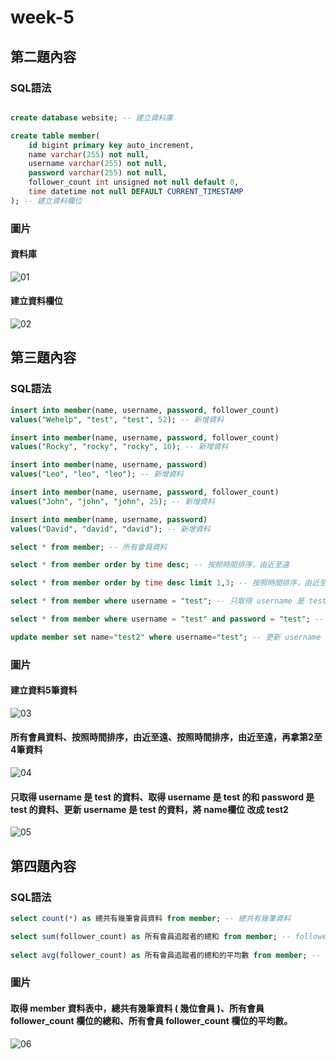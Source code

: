 # week-5
## 第二題內容
### SQL語法
```sql

create database website; -- 建立資料庫

create table member(
	id bigint primary key auto_increment,
	name varchar(255) not null,
	username varchar(255) not null,
	password varchar(255) not null,
	follower_count int unsigned not null default 0,
	time datetime not null DEFAULT CURRENT_TIMESTAMP
); -- 建立資料欄位

```
### 圖片
#### 資料庫
![01](https://user-images.githubusercontent.com/84265782/196320055-9fa55971-1a00-4151-8120-13bd64ca5cb0.png)
#### 建立資料欄位
![02](https://user-images.githubusercontent.com/84265782/196320104-6533d864-1619-4aa0-9f60-0b271be94970.png)

## 第三題內容
### SQL語法
```sql
insert into member(name, username, password, follower_count) 
values("Wehelp", "test", "test", 52); -- 新增資料

insert into member(name, username, password, follower_count) 
values("Rocky", "rocky", "rocky", 10); -- 新增資料

insert into member(name, username, password) 
values("Leo", "leo", "leo"); -- 新增資料

insert into member(name, username, password, follower_count) 
values("John", "john", "john", 25); -- 新增資料

insert into member(name, username, password) 
values("David", "david", "david"); -- 新增資料

select * from member; -- 所有會員資料

select * from member order by time desc; -- 按照時間排序，由近至遠

select * from member order by time desc limit 1,3; -- 按照時間排序，由近至遠，再拿第2至4筆資料

select * from member where username = "test"; -- 只取得 username 是 test 的資料

select * from member where username = "test" and password = "test"; -- 取得 username 是 test 的和 password 是 test 的資料

update member set name="test2" where username="test"; -- 更新 username 是 test 的資料，將 name欄位 改成 test2

```

### 圖片
#### 建立資料5筆資料
![03](https://user-images.githubusercontent.com/84265782/196321709-cce83521-84b8-475f-bc56-401470a9c8fa.png)
#### 所有會員資料、按照時間排序，由近至遠、按照時間排序，由近至遠，再拿第2至4筆資料
![04](https://user-images.githubusercontent.com/84265782/196321927-18e49448-bdf0-4f8b-9323-d3ff76e565f7.png)
#### 只取得 username 是 test 的資料、取得 username 是 test 的和 password 是 test 的資料、更新 username 是 test 的資料，將 name欄位 改成 test2
![05](https://user-images.githubusercontent.com/84265782/196322045-c6066b71-5722-4901-ac96-80505b13627d.png)

## 第四題內容
### SQL語法
```sql
select count(*) as 總共有幾筆會員資料 from member; -- 總共有幾筆資料 

select sum(follower_count) as 所有會員追蹤者的總和 from member; -- follower_count 欄位的總和
 
select avg(follower_count) as 所有會員追蹤者的總和的平均數 from member; --  follower_count 欄位的平均數

```

### 圖片
#### 取得 member 資料表中，總共有幾筆資料 ( 幾位會員 )、所有會員 follower_count 欄位的總和、所有會員 follower_count 欄位的平均數。
![06](https://user-images.githubusercontent.com/84265782/196322809-7fdb2199-8052-470b-bff1-2059bbb1883e.png)





